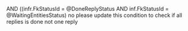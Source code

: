 AND ((infr.FkStatusId = @DoneReplyStatus AND inf.FkStatusId = @WaitingEntitiesStatus)
no please update this condition to check if all replies is done not one reply 
